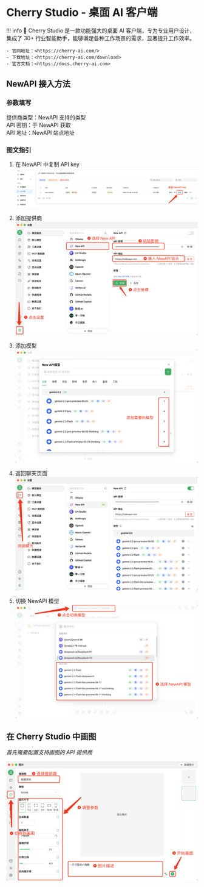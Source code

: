 # Cherry Studio - 桌面 AI 客户端
!!! info
    🍒 Cherry Studio 是一款功能强大的桌面 AI 客户端，专为专业用户设计，集成了 30+ 行业智能助手，能够满足各种工作场景的需求，显著提升工作效率。

    - 官网地址：<https://cherry-ai.com/>
    - 下载地址：<https://cherry-ai.com/download>
    - 官方文档：<https://docs.cherry-ai.com>

## NewAPI 接入方法

### 参数填写

提供商类型：NewAPI 支持的类型  
API 密钥：于 NewAPI 获取  
API 地址：NewAPI 站点地址  

### 图文指引

1. 在 NewAPI 中复制 API key
![复制 API 密钥](../assets/cherry_studio/copy_api_key.png)

2. 添加提供商
![添加供应商](../assets/cherry_studio/add_provider.png)

3. 添加模型
![添加模型](../assets/cherry_studio/add_models.png)

4. 返回聊天页面
![切换聊天页面](../assets/cherry_studio/back_to_chat.png)

5. 切换 NewAPI 模型
![切换模型](../assets/cherry_studio/switch_model.png)

## 在 Cherry Studio 中画图

*首先需要配置支持画图的 API 提供商*

![画图](../assets/cherry_studio/paint.png)